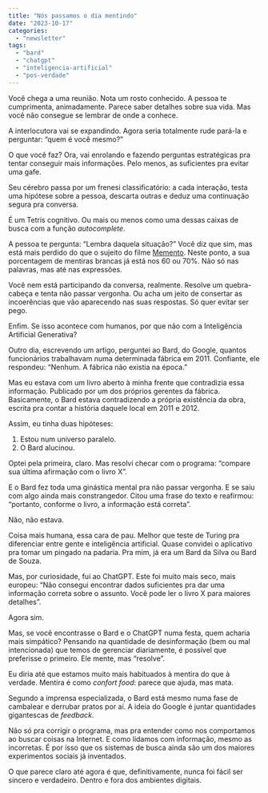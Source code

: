 ```yaml
---
title: "Nós passamos o dia mentindo"
date: "2023-10-17"
categories: 
  - "newsletter"
tags: 
  - "bard"
  - "chatgpt"
  - "inteligencia-artificial"
  - "pos-verdade"
---
```


Você chega a uma reunião. Nota um rosto conhecido. A pessoa te cumprimenta, animadamente. Parece saber detalhes sobre sua vida. Mas você não consegue se lembrar de onde a conhece.

A interlocutora vai se expandindo. Agora seria totalmente rude pará-la e perguntar: “quem é você mesmo?”

O que você faz? Ora, vai enrolando e fazendo perguntas estratégicas pra tentar conseguir mais informações. Pelo menos, as suficientes pra evitar uma gafe.

Seu cérebro passa por um frenesi classificatório: a cada interação, testa uma hipótese sobre a pessoa, descarta outras e deduz uma continuação segura pra conversa.

É um Tetris cognitivo. Ou mais ou menos como uma dessas caixas de busca com a função _autocomplete_.

A pessoa te pergunta: “Lembra daquela situação?” Você diz que sim, mas está mais perdido do que o sujeito do filme [Memento](https://pt.wikipedia.org/wiki/Memento_(filme)). Neste ponto, a sua porcentagem de mentiras brancas já está nos 60 ou 70%. Não só nas palavras, mas até nas expressões.

Você nem está participando da conversa, realmente. Resolve um quebra-cabeça e tenta não passar vergonha. Ou acha um jeito de consertar as incoerências que vão aparecendo nas suas respostas. Só quer evitar ser pego.

Enfim. Se isso acontece com humanos, por que não com a Inteligência Artificial Generativa?

Outro dia, escrevendo um artigo, perguntei ao Bard, do Google, quantos funcionários trabalhavam numa determinada fábrica em 2011. Confiante, ele respondeu: “Nenhum. A fábrica não existia na época.”

Mas eu estava com um livro aberto à minha frente que contradizia essa informação. Publicado por um dos próprios gerentes da fábrica. Basicamente, o Bard estava contradizendo a própria existência da obra, escrita pra contar a história daquele local em 2011 e 2012.

Assim, eu tinha duas hipóteses:

1. Estou num universo paralelo.
2. O Bard alucinou.

Optei pela primeira, claro. Mas resolvi checar com o programa: “compare sua última afirmação com o livro X”.

E o Bard fez toda uma ginástica mental pra não passar vergonha. E se saiu com algo ainda mais constrangedor. Citou uma frase do texto e reafirmou: “portanto, conforme o livro, a informação está correta”.

Não, não estava.

Coisa mais humana, essa cara de pau. Melhor que teste de Turing pra diferenciar entre gente e inteligência artificial. Quase convidei o aplicativo pra tomar um pingado na padaria. Pra mim, já era um Bard da Silva ou Bard de Souza.

Mas, por curiosidade, fui ao ChatGPT. Este foi muito mais seco, mais europeu: “Não consegui encontrar dados suficientes pra dar uma informação correta sobre o assunto. Você pode ler o livro X para maiores detalhes”.

Agora sim.

Mas, se você encontrasse o Bard e o ChatGPT numa festa, quem acharia mais simpático? Pensando na quantidade de desinformação (bem ou mal intencionada) que temos de gerenciar diariamente, é possível que preferisse o primeiro. Ele mente, mas “resolve”.

Eu diria até que estamos muito mais habituados à mentira do que à verdade. Mentira é como _confort food_: parece que ajuda, mas mata.

Segundo a imprensa especializada, o Bard está mesmo numa fase de cambalear e derrubar pratos por aí. A ideia do Google é juntar quantidades gigantescas de _feedback_.

Não só pra corrigir o programa, mas pra entender como nos comportamos ao buscar coisas na Internet. E como lidamos com informação, mesmo as incorretas. É por isso que os sistemas de busca ainda são um dos maiores experimentos sociais já inventados.

O que parece claro até agora é que, definitivamente, nunca foi fácil ser sincero e verdadeiro. Dentro e fora dos ambientes digitais.
